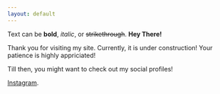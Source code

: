 ```yaml
---
layout: default
---
```


Text can be **bold**, _italic_, or ~~strikethrough~~.
**Hey There!**

Thank you for visiting my site.
Currently, it is under construction!
Your patience is highly appriciated!

Till then, you might want to check out my social profiles!

[Instagram](https://instagram.com/teekamsuthar).
